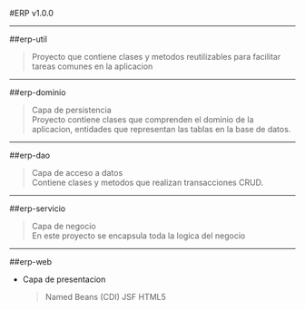 
#ERP v1.0.0
_______________________________________________


##erp-util

>Proyecto que contiene clases y metodos reutilizables para facilitar tareas comunes en la aplicacion

_______________________________________________

##erp-dominio

>Capa de persistencia <br/>
>Proyecto contiene clases que comprenden el dominio de la aplicacion, entidades que representan las tablas en la base de datos.

_______________________________________________
##erp-dao

>Capa de acceso a datos <br/>
>Contiene clases y metodos que realizan transacciones CRUD.

_______________________________________________ 

##erp-servicio

>Capa de negocio <br/>
>En este proyecto se encapsula toda la logica del negocio

_______________________________________________

##erp-web

* Capa de presentacion	
	> Named Beans (CDI)
	> JSF
	> HTML5